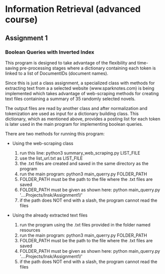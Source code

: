 <h1>Information Retrieval (advanced course)</h1>

<h2>Assignment 1</h2>

<h3>Boolean Queries with Inverted Index</h3>
<p>This program is designed to take advantage of the flexibility and time-saving 
pre-processing stages where a dictionary containing each token is linked to a list 
of DocumentIDs (document names).</p>
<p>Since this is just a class assignment, a specialized class with methods for extracting text from a
a selected website (www.sparknotes.com) is being implemented which takes advantage of 
web-scraping methods for creating text files containing a summary of 35 randomly selected 
novels.</p>
<p>The output files are read by another class and after normalization and tokenization are used as input for a
dictionary building class. This dictionary, which as mentioned above, provides a posting list for each token is later
used in the main program for implementing boolean queries.</p>
<p>There are two methods for running this program:</p>
<ul>
<li>Using the web-scraping class</li>
<ol>
<li>run this line: python3 summary_web_scraping.py LIST_FILE</li>
<li>use the list_url.txt as LIST_FILE</li>
<li>the .txt files are created and saved in the same directory as the program</li>
<li>run the main program: python3 main_querry.py FOLDER_PATH</li>
<li>FOLDER_PATH must be the path to the file where the .txt files are saved</li>
<li>FOLDER_PATH must be given as shown here: python main_querry.py '....Projects/Insk/Assignment1/'
 </li>
<li>if the path does NOT end with a slash, the program cannot read the files</li>
</ol>
<p></p>
<li>Using the already extracted text files</li>
<ol>
<li>run the program using the .txt files provided in the folder named resources</li>
<li>run the main program: python3 main_querry.py FOLDER_PATH</li>
<li>FOLDER_PATH must be the path to the file where the .txt files are saved</li>
<li>FOLDER_PATH must be given as shown here: python main_querry.py '....Projects/Insk/Assignment1/'
 </li>
<li>if the path does NOT end with a slash, the program cannot read the files</li>
</ol>
</ul>

